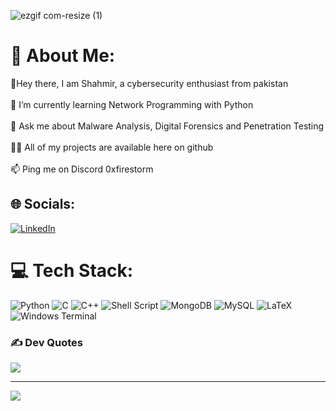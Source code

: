 
![ezgif com-resize (1)](https://github.com/0xFirestorm/0xFirestorm/assets/123823145/02b7c9ec-7597-4d67-b86a-5cc42a89c041)


# 💫 About Me:
👋Hey there, I am Shahmir, a cybersecurity enthusiast from pakistan<br><br>🌱 I’m currently learning Network Programming with Python<br><br>💬 Ask me about Malware Analysis, Digital Forensics and Penetration Testing<br><br>👨‍💻 All of my projects are available here on github<br><br>📫 Ping me on Discord 0xfirestorm


## 🌐 Socials:
[![LinkedIn](https://img.shields.io/badge/LinkedIn-%230077B5.svg?logo=linkedin&logoColor=white)](https://www.linkedin.com/in/shahmir-siddiqui-232040269/) 

# 💻 Tech Stack:
![Python](https://img.shields.io/badge/python-3670A0?style=for-the-badge&logo=python&logoColor=ffdd54) ![C](https://img.shields.io/badge/c-%2300599C.svg?style=for-the-badge&logo=c&logoColor=white) ![C++](https://img.shields.io/badge/c++-%2300599C.svg?style=for-the-badge&logo=c%2B%2B&logoColor=white) ![Shell Script](https://img.shields.io/badge/shell_script-%23121011.svg?style=for-the-badge&logo=gnu-bash&logoColor=white) ![MongoDB](https://img.shields.io/badge/MongoDB-%234ea94b.svg?style=for-the-badge&logo=mongodb&logoColor=white) ![MySQL](https://img.shields.io/badge/mysql-%2300000f.svg?style=for-the-badge&logo=mysql&logoColor=white) ![LaTeX](https://img.shields.io/badge/latex-%23008080.svg?style=for-the-badge&logo=latex&logoColor=white) ![Windows Terminal](https://img.shields.io/badge/Windows%20Terminal-%234D4D4D.svg?style=for-the-badge&logo=windows-terminal&logoColor=white) 


### ✍️ Dev Quotes
![](https://quotes-github-readme.vercel.app/api?type=horizontal&theme=radical)

---
[![](https://visitcount.itsvg.in/api?id=0xFirestorm&icon=6&color=1)](https://visitcount.itsvg.in)

<!-- Proudly created with GPRM ( https://gprm.itsvg.in ) -->
